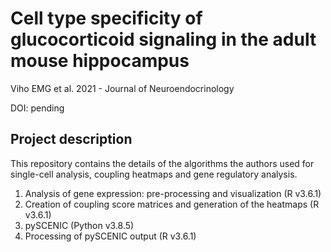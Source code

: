 # Cell type specificity of glucocorticoid signaling in the adult mouse hippocampus

Viho EMG et al. 2021 - Journal of Neuroendocrinology

DOI: pending

## Project description

This repository contains the details of the algorithms the authors used for single-cell analysis, coupling heatmaps and gene regulatory analysis.

1. Analysis of gene expression: pre-processing and visualization (R v3.6.1)
2. Creation of coupling score matrices and generation of the heatmaps (R v3.6.1)
3. pySCENIC (Python v3.8.5)
4. Processing of pySCENIC output (R v3.6.1)
